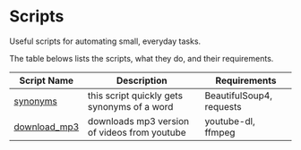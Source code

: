 # Scripts

Useful scripts for automating small, everyday tasks.

The table belows lists the scripts, what they do, and their requirements.

| Script Name                     | Description                                  | Requirements             |
| ------------------------------- | -------------------------------------------- |  ----------------------- |
| [synonyms](synonyms.py)         | this script quickly gets synonyms of a word  | BeautifulSoup4, requests |
| [download_mp3](download_mp3.py) | downloads mp3 version of videos from youtube | youtube-dl, ffmpeg       |
